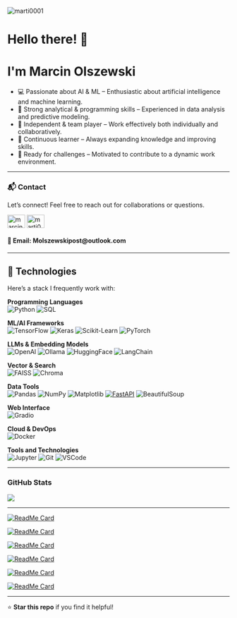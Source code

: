 <p align="left"> <img src="https://komarev.com/ghpvc/?username=marti0001&label=Profile%20views&color=0e75b6&style=flat" alt="marti0001" /> </p>

# **Hello there! 👋**  
# I'm  **Marcin Olszewski**


- 💻 Passionate about AI & ML – Enthusiastic about artificial intelligence and machine learning.
- 📖 Strong analytical & programming skills – Experienced in data analysis and predictive modeling.
- 👯 Independent & team player – Work effectively both individually and collaboratively.
- 🔭 Continuous learner – Always expanding knowledge and improving skills.
- 🎯 Ready for challenges – Motivated to contribute to a dynamic work environment.
---


<h3 align="left"> 📬 Contact</h3>
<p align="left">Let’s connect! Feel free to reach out for collaborations or questions. <p>
<a href="https://linkedin.com/in/marcin-olszewski95" target="blank"><img align="center" src="https://raw.githubusercontent.com/rahuldkjain/github-profile-readme-generator/master/src/images/icons/Social/linked-in-alt.svg" alt="marcin-olszewski95" height="30" width="40" /></a>
<a href="https://kaggle.com/marti0" target="blank"><img align="center" src="https://raw.githubusercontent.com/rahuldkjain/github-profile-readme-generator/master/src/images/icons/Social/kaggle.svg" alt="marti0" height="30" width="40" /></a>
</p>


<h4 align="left"> 📧 Email:  Molszewskipost@outlook.com</h3>


---

## 🚀 Technologies  

Here’s a stack I frequently work with:  

**Programming Languages**  
![Python](https://img.shields.io/badge/Python-✓-green?3776AB?logo=python&logoColor=white) 
![SQL](https://img.shields.io/badge/SQL-✓-green?4479A1?logo=mysql&logoColor=white)


**ML/AI Frameworks**  
![TensorFlow](https://img.shields.io/badge/TensorFlow-✓-green?FF6F00?logo=tensorflow&logoColor=white) 
![Keras](https://img.shields.io/badge/Keras-✓-green?D00000?logo=keras&logoColor=white) 
![Scikit-Learn](https://img.shields.io/badge/Scikit_Learn-✓-green?F7931E?logo=scikit-learn&logoColor=white) 
![PyTorch](https://img.shields.io/badge/PyTorch-✓-green?EE4C2C?logo=pytorch&logoColor=white) 


**LLMs & Embedding Models**  
![OpenAI](https://img.shields.io/badge/OpenAI-✓-green?0081A5?logo=openai&logoColor=white) 
![Ollama](https://img.shields.io/badge/Ollama-✓-green?000000?logo=askubuntu&logoColor=white)
![HuggingFace](https://img.shields.io/badge/HuggingFace-✓-green?000000?logo=askubuntu&logoColor=white)
![LangChain](https://img.shields.io/badge/LangChain-✓-green?F7931E?logo=LangChain&logoColor=white)


**Vector & Search**  
![FAISS](https://img.shields.io/badge/FAISS-✓-green?000000?logo=FAISS&logoColor=white)
![Chroma](https://img.shields.io/badge/Chroma-✓-green?000000?logo=FAISS&logoColor=white)


**Data Tools**  
![Pandas](https://img.shields.io/badge/Pandas-✓-green?150458?logo=pandas&logoColor=white) 
![NumPy](https://img.shields.io/badge/NumPy-✓-green?013243?logo=numpy&logoColor=white) 
![Matplotlib](https://img.shields.io/badge/Matplotlib-✓-green?11557C?logo=matplotlib&logoColor=white) 
[![FastAPI](https://img.shields.io/badge/FastAPI-✓-green?logo=fastapi)](https://fastapi.tiangolo.com/) 
![BeautifulSoup](https://img.shields.io/badge/BeautifulSoup-✓-green?11557C?logo=python&logoColor=white) 


**Web Interface**  
![Gradio](https://img.shields.io/badge/Gradio-✓-green?gray?logo=python&logoColor=white)


**Cloud & DevOps**  
![Docker](https://img.shields.io/badge/Docker-✓-green?2496ED?logo=docker&logoColor=white)


**Tools and Technologies**  
![Jupyter](https://img.shields.io/badge/Jupyter-✓-green?F37626?logo=jupyter&logoColor=white) 
![Git](https://img.shields.io/badge/Git-✓-green?F05032?logo=git&logoColor=white) 
![VSCode](https://img.shields.io/badge/VSCode-✓-green?007ACC?logo=visualstudiocode&logoColor=white) 

---

### GitHub Stats

<a href="#">
<img align="center" src="https://github-readme-stats.vercel.app/api/top-langs/?username=marti0001&theme=dark&hide_langs_below=1" />
</a>

---

[![ReadMe Card](https://github-readme-stats.vercel.app/api/pin/?username=marti0001&repo=Internal_Knowledge_Management_E-commerce_RAG&theme=dark)](https://github.com/marti0001/Internal_Knowledge_Management_E-commerce_RAG)

[![ReadMe Card](https://github-readme-stats.vercel.app/api/pin/?username=marti0001&repo=Language_Detection&theme=dark)](https://github.com/marti0001/Language_Detection)

[![ReadMe Card](https://github-readme-stats.vercel.app/api/pin/?username=marti0001&repo=cv-job-analyzer&theme=dark)](https://github.com/marti0001/cv-job-analyzer.git)

[![ReadMe Card](https://github-readme-stats.vercel.app/api/pin/?username=marti0001&repo=MNIST-Digit-Classification&theme=dark)](https://github.com/marti0001/MNIST-Digit-Classification)

[![ReadMe Card](https://github-readme-stats.vercel.app/api/pin/?username=marti0001&repo=Image_classifier_ResNet50&theme=dark)](https://github.com/marti0001/Image_classifier_ResNet50)

[![ReadMe Card](https://github-readme-stats.vercel.app/api/pin/?username=marti0001&repo=Gender_Classification_Images_CNN&theme=dark)](https://github.com/marti0001/Gender_Classification_Images_CNN.git)

---

⭐ **Star this repo** if you find it helpful!  

